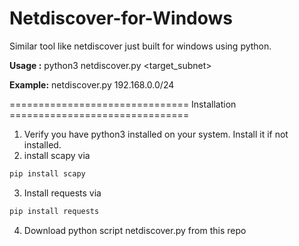 # Netdiscover-for-Windows
Similar tool like netdiscover just built for windows using python.

**Usage  :** python3 netdiscover.py <target_subnet>

**Example:** netdiscover.py 192.168.0.0/24

=============================== Installation ===============================

1. Verify you have python3 installed on your system. Install it if not installed.
2. install scapy via 
```markdown
pip install scapy
``` 
3. Install requests via 
```markdown
pip install requests
```
4. Download python script netdiscover.py from this repo 


